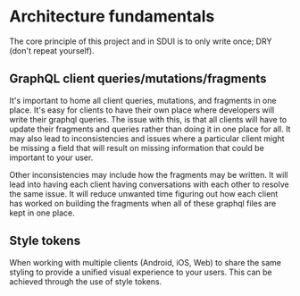 # Architecture fundamentals

The core principle of this project and in SDUI is to only write once; DRY (don't repeat yourself).

## GraphQL client queries/mutations/fragments

It's important to home all client queries, mutations, and fragments in one place. It's easy for clients to have their own place where developers will write their graphql queries. The issue with this, is that all clients will have to update their fragments and queries rather than doing it in one place for all. It may also lead to inconsistencies and issues where a particular client might be missing a field that will result on missing information that could be important to your user.

Other inconsistencies may include how the fragments may be written. It will lead into having each client having conversations with each other to resolve the same issue. It will reduce unwanted time figuring out how each client has worked on building the fragments when all of these graphql files are kept in one place.

## Style tokens

When working with multiple clients (Android, iOS, Web) to share the same styling to provide a unified visual experience to your users. This can be achieved through the use of style tokens.